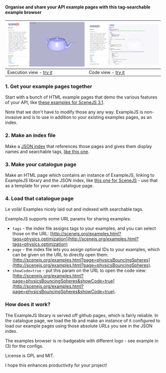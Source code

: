 #### Organise and share your API example pages with this tag-searchable example browser

[![](images/examplejs.png)](http://scenejs.org/examples.html?page=teapotNodePrim) | [![](images/examplejsCodeView.png)](http://scenejs.org/examples.html?page=teapotNodePrim&showCode=true)
----|----
Execution view - [try it](http://scenejs.org/examples.html?page=teapotNodePrim)  | Code view - [try it](http://scenejs.org/examples.html?page=teapotNodePrim&showCode=true)

### 1. Get your example pages together
Start with a bunch of HTML example pages that demo the various features of your API, like [these examples for SceneJS 3.1](https://github.com/xeolabs/scenejs/tree/V3.1/examples/ex). 

Note that we don't have to modify those any any way. ExampleJS is non-invasive and is to use in addition to your existing examples pages, as an index.

### 2. Make an index file
Make a [JSON index](https://github.com/xeolabs/examplejs/wiki/ExampleJS-Index-File) that references those pages and gives them display names and searchable tags,
 [like this one](https://github.com/xeolabs/scenejs/blob/V3.1/examples/ex/index.json). 

### 3. Make your catalogue page
Make an HTML page which contains an instance of ExampleJS, linking to ExampleJS library and the JSON index, like
[this one for SceneJS](https://github.com/xeolabs/scenejs/blob/V3.1/examples.html) - use that as a template for your own catalogue page.

### 4. Load that catalogue page
Le voilà! Examples nicely laid out and indexed with searchable tags.

ExampleJS supports some URL params for sharing examples:
* ```tags``` - the index file assigns tags to your examples, and you can select those on the URL: 
[http://scenejs.org/examples.html?tags=physics,optimization](http://scenejs.org/examples.html?tags=physics,optimization)
* ```page``` - the index file lets you assign optional IDs to your examples, which can be given on the URL to directly open them:
[http://scenejs.org/examples.html?page=physicsBouncingSpheres](http://scenejs.org/examples.html?page=physicsBouncingSpheres).
* ```showCode=true``` - put this param on the URL to open the code view:
[http://scenejs.org/examples.html?page=physicsBouncingSpheres&showCode=true](http://scenejs.org/examples.html?page=physicsBouncingSpheres&showCode=true).


### How does it work?
The ExampleJS library is served off github pages, which is fairly reliable. In the catalogue page, we load the lib and make an instance of it configured to load our example pages using those absolute URLs you see in the JSON index.

The examples browser is re-badgeable with different logo - see example in (3) for the configs.

License is GPL and MIT.

I hope this enhances productivity for your project!

